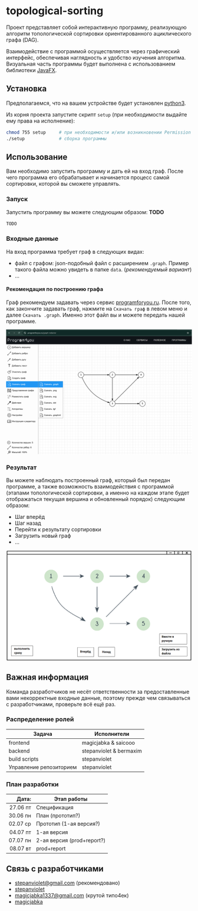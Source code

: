 # topological-sorting
<p>Проект представляет собой интерактивную программу, реализующую алгоритм топологической сортировки ориентированного ациклического графа (DAG).</p>

Взаимодействие с программой осуществляется через графический интерфейс, обеспечивая наглядность и удобство изучения алгоритма. Визуальная часть программы будет выполнена с использованием библиотеки [JavaFX](https://openjfx.io/).

## Установка
Предполагаемся, что на вашем устройстве будет установлен [python3](https://www.python.org/). <br />

Из корня проекта запустите скрипт `setup` (при необходимости выдайте ему права на исполнение):

```sh
chmod 755 setup     # при необходимости и/или возникновении Permission dined
./setup             # сборка программы
```

## Использование
<p>Вам необходимо запустить программу и дать ей на вход граф. После чего программа его обрабатывает и начинается процесс самой сортировки, которой вы сможете управлять.</p>

### Запуск
<p>Запустить программу вы можете следующим образом: <b>TODO</b></p>

```sh
TODO
```

### Входные данные
<p>На вход программа требует граф в следующих видах:</p>

- файл с графом: json-подобный файл с расширением `.graph`. Пример такого файла можно увидеть в папке `data`. (<i>рекомендуемый вариант</i>)
- ...

#### Рекомендация по построению графа
Граф рекомендуем задавать через сервис [programforyou.ru](https://programforyou.ru/graph-redactor). После того, как закончите задавать граф, нажмите на `Скачать граф` в левом меню и далее `Скачать .graph`. Именно этот файл вы и можете передать нашей программе.

<img src="./data/graph-resource.png" alt="graph-resource-image" />

### Результат
<p>Вы можете наблюдать построенный граф, который был передан программе, а также возможность взаимодействия с программой (этапами топологической сортировки, а именно на каждом этапе будет отображаться текущая вершина и обновленный порядок) следующим образом:</p>

- Шаг вперёд
- Шаг назад
- Перейти к результату сортировки
- Загрузить новый граф
- ...

<img src="./data/example.png" alt="sketch-image" />

## Важная информация
<p>Команда разработчиков не несёт ответственности за предоставленные вами некорректные входные данные, поэтому прежде чем связываться с разработчиками, проверьте всё ещё раз.</p>

### Распределение ролей
| Задача                   | Исполнители                  |
|--------------------------|------------------------------|
| frontend                 | magicjabka & saicooo         |
| backend                  | stepanviolet & bermaxim      |
| build scripts            | stepanviolet                 |
| Управление репозиторием  | stepanviolet                 |

### План разработки
| Дата:    | Этап работы               |
|---------:|---------------------------|
| 27.06 пт | Спецификация              |
| 30.06 пн | План (прототип?)          |
| 02.07 ср | Прототип (1-ая версия?)   |
| 04.07 пт | 1-ая версия               |
| 07.07 пн | 2-ая версия (prod+report?)|
| 08.07 вт | prod+report               |

## Связь с разработчиками
- stepanviolet@gmail.com (рекомендовано)
- [stepanviolet](https://vk.com/stepanviolet)
- magicjabka1337@gmail.com (крутой типо4ек)
- [magicjabka](https://vk.com/emokaaa)

